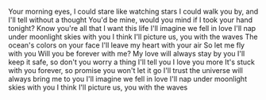Your morning eyes, I could stare like watching stars
I could walk you by, and I'll tell without a thought
You'd be mine, would you mind if I took your hand tonight?
Know you're all that I want this life
I'll imagine we fell in love
I'll nap under moonlight skies with you
I think I'll picture us, you with the waves
The ocean's colors on your face
I'll leave my heart with your air
So let me fly with you
Will you be forever with me?
My love will always stay by you
I'll keep it safe, so don't you worry a thing
I'll tell you I love you more
It's stuck with you forever, so promise you won't let it go
I'll trust the universe will always bring me to you
I'll imagine we fell in love
I'll nap under moonlight skies with you
I think I'll picture us, you with the waves
